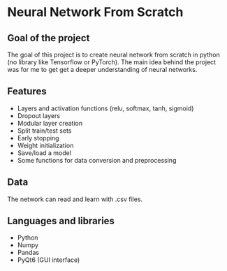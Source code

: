 # Neural Network From Scratch 

## Goal of the project
The goal of this project is to create neural network from scratch in python (no library like Tensorflow or PyTorch). The main idea behind the project was for me to get get a deeper understanding of neural networks.

## Features
- Layers and activation functions (relu, softmax, tanh, sigmoid)
- Dropout layers
- Modular layer creation
- Split train/test sets
- Early stopping
- Weight initialization
- Save/load a model
- Some functions for data conversion and preprocessing

## Data
The network can read and learn with .csv files.

## Languages and libraries
- Python
- Numpy
- Pandas
- PyQt6 (GUI interface)

